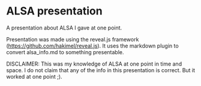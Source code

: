# ALSA presentation

A presentation about ALSA I gave at one point.

Presentation was made using the reveal.js framework (https://github.com/hakimel/reveal.js).
It uses the markdown plugin to convert alsa_info.md to something presentable.

DISCLAIMER:
This was my knowledge of ALSA at one point in time and space.
I do not claim that any of the info in this presentation is correct.
But it worked at one point ;).
